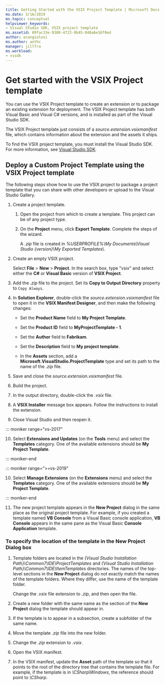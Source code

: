 ```yaml
---
title: Getting Started with the VSIX Project Template | Microsoft Docs
ms.date: 3/16/2019
ms.topic: conceptual
helpviewer_keywords:
- Visual Studio SDK, VSIX project template
ms.assetid: 89fac33e-9380-4723-9b45-048a6e16f0ed
author: acangialosi
ms.author: anthc
manager: jillfra
ms.workload:
- vssdk
---
```

# Get started with the VSIX Project template

You can use the VSIX Project template to create an extension or to package an existing extension for deployment. The VSIX Project template has both Visual Basic and Visual C# versions, and is installed as part of the Visual Studio SDK.

 The VSIX Project template just consists of a *source.extension.vsixmanifest* file, which contains information about the extension and the assets it ships.

 To find the VSIX project template, you must install the Visual Studio SDK. For more information, see [Visual Studio SDK](../extensibility/visual-studio-sdk.md).

## Deploy a Custom Project Template using the VSIX Project template

 The following steps show how to use the VSIX project to package a project template that you can share with other developers or upload to the Visual Studio Gallery.

1. Create a project template.

    1. Open the project from which to create a template. This project can be of any project type.

    2. On the **Project** menu, click **Export Template**. Complete the steps of the wizard.

         A *.zip* file is created in *%USERPROFILE%\My Documents\Visual Studio {version}\My Exported Templates\\*.

2. Create an empty VSIX project.

     Select **File** > **New** > **Project**. In the search box, type "vsix" and select either the **C#** or **Visual Basic** version of **VSIX Project**.

3. Add the *.zip* file to the project. Set its **Copy to Output Directory** property to `Copy Always`.

4. In **Solution Explorer**, double-click the *source.extension.vsixmanifest* file to open it in the **VSIX Manifest Designer**, and then make the following changes:

    - Set the **Product Name** field to **My Project Template**.

    - Set the **Product ID** field to **MyProjectTemplate - 1**.

    - Set the **Author** field to **Fabrikam**.

    - Set the **Description** field to **My project template**.

    - In the **Assets** section, add a **Microsoft.VisualStudio.ProjectTemplate** type and set its path to the name of the *.zip* file.

5. Save and close the *source.extension.vsixmanifest* file.

6. Build the project.

7. In the output directory, double-click the *.vsix* file.

8. A **VSIX Installer** message box appears. Follow the instructions to install the extension.

9. Close Visual Studio and then reopen it.

::: moniker range="vs-2017"

10. Select **Extensions and Updates** (on the **Tools** menu) and select the **Templates** category. One of the available extensions should be **My Project Template**.

::: moniker-end

::: moniker range=">=vs-2019"

10. Select **Manage Extensions** (on the **Extensions** menu) and select the **Templates** category. One of the available extensions should be **My Project Template**.

::: moniker-end

11. The new project template appears in the **New Project** dialog in the same place as the original project template. For example, if you created a template named **VB Console** from a Visual Basic console application, **VB Console** appears in the same pane as the Visual Basic **Console Application** template.

### To specify the location of the template in the New Project Dialog box

1. Template folders are located in the *{Visual Studio Installation Path}\Common7\IDE\ProjectTemplates* and *{Visual Studio Installation Path}\Common7\IDE\ItemTemplates* directories. The names of the top-level sections in the **New Project** dialog do not exactly match the names of the template folders. Where they differ, use the name of the template folder.

    Change the *.vsix* file extension to *.zip*, and then open the file.

2. Create a new folder with the same name as the section of the **New Project** dialog the template should appear in.

3. If the template is to appear in a subsection, create a subfolder of the same name.

4. Move the template *.zip* file into the new folder.

5. Change the *.zip* extension to *.vsix*.

6. Open the VSIX manifest.

7. In the VSIX manifest, update the **Asset** path of the template so that it points to the root of the directory tree that contains the template file. For example, if the template is in *\CSharp\Windows*, the reference should point to *\CSharp*.
